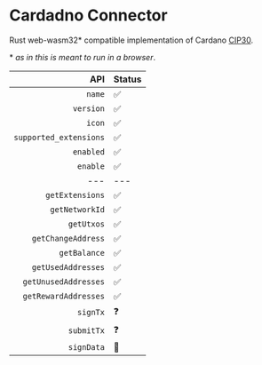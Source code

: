 # Cardadno Connector

Rust web-wasm32* compatible implementation of Cardano [CIP30].

\* _as in this is meant to run in a browser_.

| API | Status |
|----:|:-------|
|`name`| ✅ |
|`version`| ✅ |
|`icon`| ✅ |
|`supported_extensions`| ✅ |
|`enabled`| ✅ |
|`enable`| ✅ |
|---|---|
|`getExtensions`| ✅ |
|`getNetworkId`| ✅ |
|`getUtxos`| ✅ |
|`getChangeAddress`| ✅ |
|`getBalance`| ✅ |
|`getUsedAddresses`| ✅ |
|`getUnusedAddresses`| ✅ |
|`getRewardAddresses`| ✅ |
|`signTx`| ❓ |
|`submitTx`| ❓ |
|`signData`| 🚫 |

[CIP30]: https://cips.cardano.org/cip/CIP-30
